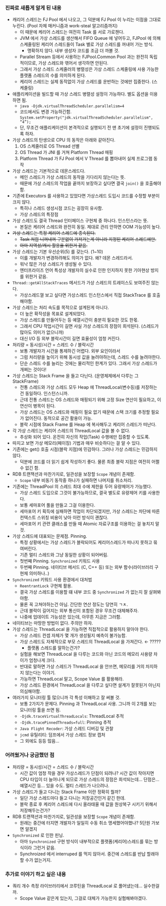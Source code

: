 ### 진짜로 새롭게 알게 된 내용

- 캐리어 스레드는 FJ Pool 에서 나오고, 그 덕분에 FJ Pool 이 누리는 이점을 그대로 누린다. (Pool 자체 매커니즘과 work-steal 알고리즘까지)
    - 이 때문에 케리어 스레드는 여전히 Task 를 서로 가로챈다.
    - JVM 에서 가상 스레드를 생산해서 FIFO Queue 에 넣어두고, FJPool 에 의해 스케줄링된 케리어 스레드들이 Task 별로 가상 스레드를 꺼내어 가는 방식.
      - 명확하지 않다. 내부 생성자 코드를 조금 더 까볼 것.
    - Parallel Stream  등에서 사용하는 FJPool.Common Pool 과는 완전히 독립적이므로, 가상 스레드와 엮어서 생각하면 안된다.
    - 그래서 가상 스레드 스케줄러의 병렬성은 가상 스레드 스케줄링에 사용 가능한 플랫폼 스레드의 수를 의미하게 된다.
    - 케리어 스레드는 실제 동작없이 가상 스레드를 운반하는 것에만 집중한다. (스케줄링)
- 애플리케이션을 빌드할 때 가상 스레드 병렬성 설정이 가능하다. 별도 옵션을 이용하면 됨.
    - `java -Djdk.virtualThreadScheduler.parallelism=4`
    - 코드에서도 변경 가능하긴함. `System.setProperty("jdk.virtualThreadScheduler.parallelism", “4”);`
    - 단, 무조건 애플리케이션이 본격적으로 실행되기 전 맨 초기에 설정이 진행되도록 하자.
- 가상 스레드의 탄생으로 CPU 의 동작은 아래와 같아진다.
    1. OS 스케줄러로 OS Thread 선별
    2. OS Thread 가 JNI 를 거쳐 Platform Thread 매핑
    3. Platform Thread 가 FJ Pool 에서 V Thread 를 뽑아내어 실제 프로그램 동작
- 가상 스레드는 기본적으로 데몬스레드다.
    - 메인 스레드가 가상 스레드의 동작을 기다리지 않는다는 뜻.
    - 때문에 가상 스레드의 작업을 끝까지 보장하고 싶다면 결국 `join()` 을 호출해야함.
- 기존에 Executors 를 사용하고 있었다면 가상스레드 도입시 코드를 수정할 부분이 크지 않다.
    - 특히나 스레드 생성시점 코드는 굉장히 유사함.
    - 가상 스레드의 특장점
- 가상 스레드도 결국 Thread 인터페이스 구현체 중 하나다. 인스턴스라는 뜻.
    - 본질은 케리어 스레드와 완전히 동일. 제대로 관리 안하면 OOM 가능성이 높다.
- ~~가상 스레드는 특정 케리어 스레드에 종속된다.~~
    - ~~Task 처럼 니꺼내꺼 구분없이 가져가는게 아니라 지정된 케리어 스레드에만.~~
    - ~~아마 지역성/캐시 활용을 위한거 같음.~~
- 가상 스레드는 기본 우선순위(5) 를 갖는다. (1~10)
    - 이를 개발자가 변경하려해도 의미가 없다. 왜? 데몬 스레드라서.
    - 워낙 많은 가상 스레드가 생성될 수 있다.
    - 엔터프라이즈 언어 특성상 개발자의 실수로 인한 인지하지 못한 기아현상 방지를 위한거 같음.
- `Thread::getAllStackTraces` 메서드가 가상 스레드의 트레이스도 보여주진 않는다.
    - 가상스레드껄 보고 싶다면 가상스레드 인스턴스에서 직접 StackTrace 를 호출해야함.
- 가상 스레드는 처리 속도를 목적으로 설계된게 아니다.
    - 더 높은 확작성을 목표로 설계되었다.
    - 가상 스레드를 만들어두는 등 예열시간이 충분히 필요한 것도 한몫.
    - 그래서 CPU 작업시간이 길면 사실 가상 스레드의 장점이 희석된다. (스레드가 많아도 의미가 없으니까)
    - 대신 I/O 등 외부 블락시간이 길면 효율성이 엄청 커진다.
- 처리량 = 동시성/시간 = 스레드 수 / 블락시간
    - 보통 개발자가 시간을 통제하긴 어렵다. 외부 요인이라서
    - 그럼 처리량을 높이기 위해 동시성 값을 늘려야하는데, 스레드 수를 늘려야한다.
    - 단순 스레드 수를 늘리는 것에는 물리적인 한계가 있다. 그래서 가상 스레드가 개쩌는 것이다!
- 가상 스레드는 Stack Frame 을 들고 다닌다. (운영체제에서 다루는 그 StackFrame)
    - 전통 스레드와 가상 스레드 모두 Heap 에 ThreadLocal(변수등)를 저장하는 건 동일하다. 인스턴스니까.
    - 근데 전통 스레드는 OS 스레드와 매핑되기 위해 고정 Size 연산이 필요하고, 이 연산이 병목이 된다.
    - 가상 스레드는 OS 스레드와 매핑이 필요 없기 때문에 스택 크기를 추정할 필요가 없어진다. 동적으로 공간 활용이 가능.
    - 블락 시점에 Stack Frame 를 Heap 에 복사해두고 케리어 스레드가 떠난다.
- 각 가상 스레드는 케리어 스레드의 ThreadLocal 값을 볼 수 없다.
    - 추상화 되어 있다. 온전히 자신의 작업(Task) 수행에만 집중할 수 있도록.
- 따지고 보면 가상 메모리(페이징) 기법과 매우 비슷하다는 걸 알 수 있다.
- 기존에는 get() 호출 시점(블락 지점)에 민감하다. 그러나 가상 스레드는 민감하지 않다.
    - 덕분에 코드를 더 읽기 쉽게 작성하기 좋다. 물론 최종 블락 지점은 여전히 어쩔 수 없긴 함.
- RDB 트랜잭션과 마찬가지로, 일관성을 보장할 `Scope` 개념이 존재함.
    - `Scope` 내부 비동기 동작중 하나가 실패하면 나머지를 취소처리.
- 기존에는 ThreadPool 의 스레드 최대 수에 제한을 두어 유량제어가 가능했다.
    - 가상 스레드 도입으로 그것이 불가능하므로, 결국 별도로 유량제어 키를 사용한다.
    - 보통 세마포어 풀을 만들고 그걸 이용한다.
    - 세마포어 키 획득에 실패하면 작업이 차단되겠지만, 가상 스레드는 차단에 따른 컨텍스트 스위칭 비용이 낮아 이런 방식이 괜찮다.
    - 세마포어 키 관련 클래스를 만들 때 Atomic 자료구조를 이용하는 걸 놓치지 말 것.
- 가상 스레드에 대표되는 문제점. Pinning.
    - 특정 상황에서는 가상 스레드가 블락되어도 케리어스레드가 떠나지 못하고 묶여버린다.
    - 기존 멀티 스레드와 그냥 동일한 상황이 되어버림.
    - 첫번째 Pinning. `Synchronized` 키워드 사용
    - 두번째 Pinning. 네이티브 메서드 (C, C++ 등) 또는 외부 함수(라이브러리 구현체 의미하나..)
- `Synchronized` 키워드 사용 환경에서 대처법
    - `ReentrantLock` 구현체 활용.
    - 결국 가상 스레드를 이용할 떄 내부 코드 중 `Synchronized` 가 없는지 잘 살펴봐야함.
    - 물론 꼭 고쳐야하는건 아님. 간단한 연산 정도는 당연히 ㄱㅊ.
    - 근데 블락이 길어지는 외부 통신이 포함된 경우 무조건 대체해주자.
    - 나중에 업데이트 가능성은 있는데, 아무튼 지금은 그러함.
- 네이티브는 마땅한 방법이 없다. 주의만 하자.
- 가상 스레드는 ThreadLocal 을 가능하면 직접적으로 활용하지 말아야 한다.
    - 가상 스레드 컨셉 자체가 몇 개가 생성될지 예측이 불가능함.
    - 가상 스레드도 자체적으로 부모 스레드의 ThreadLocal 을 가져간다. ← ?????
        - 플랫폼 스레드를 말하는건가?
    - 실험을 해보면 ThreadLocal 을 다루는 코드와 아닌 코드의 메모리 사용량 차이가 엄청나게 크다.
    - 반대로 말하면 가상 스레드가 ThreadLocal 을 안쓰면, 메모리를 거의 차지하지 않는다는 이야기.
    - 가능하면 ThreadLocal 말고, Scope Value 를 활용해라.
    - 가상 스레드 환경에서 ThreadLocal 을 다루고 싶다면 설계가 잘못된거 아닌지 의심해야함.
- 여러가지 모니터링 툴 많으니까 각 특성 이해하고 잘 써볼 것.
    - 보통 2가지가 문제다. Pinning 과 ThreadLocal 사용. 그니까 이 2개를 보는 모니터링 툴을 쓰면 됨.
    - `-Djdk.traceVirtualThreadLocals`: ThreadLocal 추적
    - `-Djdk.tracePinnedThreads=full`: Pinning 추적
    - `Java Flight Recoder`: 가상 스레드 디버깅 및 관찰
    - `jcmd` 유틸리티: 덤프에서 가상 스레드 정보 캡처
    - 그 외에도 등등 많음…

### 어려웠거나 궁금했던 점

- 처리량 = 동시성/시간 = 스레드 수 / 블락시간
    - 시간 값이 엄청 작을 경우 가상스레드가 단점이 되려나? 시간 값이 작아지면 CPU 타입이 더 늘어나게 되므로 가상 스레드의 장점은 희석되는데… 단점은… 예열시간 등… 있을 수도. 멀티 스레드가 나으려나.
- 가상 스레드가 들고 다니는 Stack Frame 이란 정확히 뭘까?
    - 일단 가상 스레드마다 들고 다니는 저장공간인거 같긴 한데.
    - 블락 종료 후 케리어 스레드에 다시 올라태울 때 값을 원상복구 시키기 위해서 저장해두는건가?
- RDB 트랜잭션과 마찬가지로, 일관성을 보장할 `Scope` 개념이 존재함.
    - 원래는 중간에 터지면 개발자가 일일히 수동 취소 명세했어야했나? 5단원 가보면 알겠지
- `Synchronized` 로 인한 핀닝.
    - 아마 `Synchronized` 구현 방식이 내부적으로 플랫폼(케리어)스레드를 묶는 방식이라 그런거 같음.
    - Synchroized 에서 interruped 를 먹지 않아서. 중간에 스레드를 반납 할래야 할 수가 없는거지.


### 추가로 이야기 하고 싶은 내용

- 쿼리 개수 측정 라이브러리에서 코루틴을 ThreadLocal 로 풀어냈는데… 실수한걸까.
    - Scope Value 같은게 있는지, 그걸로 대체가 가능한지 실험해봐야겠다.
